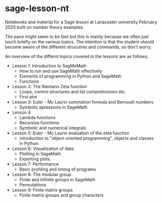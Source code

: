 # sage-lesson-nt

Notebooks and material for a Sage lesson at Lanacaster university February 2020 built on number theory examples.

The pace might seem to be fast but this is mainly because we often just touch briefly
on the various topics. The intention is that the student should become aware of the different 
strucutres and commands, so don't worry. 

An overview of the differnt topics covered in the lessons are as follows; 

- Lesson 1: Introduction to SagMeMath 
    - How to run and use SageMath effectively
    - Elements of programming in Python and SageMath
    - Functions
- Lesson 2: The Riemann Zeta function 
    - Loops, control structures and list comprehnsions etc.
    - First plot
- Lesson 3: Euler - Mc Laurin summation formula and Bernoulli numbers
    - Symbolic epressions in SageMath
- Lesson 4
    - Lambda functions
    - Recursive functions
    - Symbolic and numerical integrals
- Lesson 5: Euler - Mc  Laurin evaluation of the zeta function 
    - introduction to "object oriented programming", objects and classes in Python
- Lesson 6: Visualization of data
    - Plotting in SageMath
    - Exporting plots.
- Lesson 7: Performance
    - Basic profiling and timing of programs
- Lesson 8: The modular group
    - Finite and infinite groups in SageMath
    - Permutations
- Lesson 9: Finite matrix groups
    - Finite matrix groups and group characters
